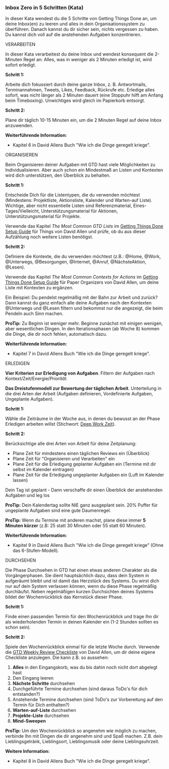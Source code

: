 ### Inbox Zero in 5 Schritten (Kata)

In dieser Kata wendest du die 5 Schritte von Getting Things Done an, um deine Inbox(en) zu leeren und alles in dein Organisationssystem zu überführen. Danach kannst du dir sicher sein, nichts vergessen zu haben. Du kannst dich voll auf die anstehenden Aufgaben konzentrieren.



VERARBEITEN

In dieser Kata verarbeitest du deine Inbox und wendest konsequent die 2-Minuten Regel an: Alles, was in weniger als 2 Minuten erledigt ist, wird sofort erledigt.

**Schritt 1:**

Arbeite dich fokussiert durch deine ganze Inbox, z. B. Antwortmails, Terminannahmen, Tweets, Likes, Feedback, Rückrufe etc. Erledige alles sofort, was nicht länger als 2 Minuten dauert (eine Stoppuhr hilft am Anfang beim Timeboxing). Unwichtiges wird gleich im Papierkorb entsorgt.

**Schritt 2:**

Plane dir täglich 10-15 Minuten ein, um die 2 Minuten Regel auf deine Inbox anzuwenden.

**Weiterführende Information:**

* Kapitel 6 in David Allens Buch "Wie ich die Dinge geregelt kriege".



ORGANISIEREN

Beim Organisieren deiner Aufgaben mit GTD hast viele Möglichkeiten zu Individualisieren. Aber auch schon ein Mindestmaß an Listen und Kontexten wird dich unterstützen, den Überblick zu behalten.



**Schritt 1:**

Entscheide Dich für die Listentypen, die du verwenden möchtest (Mindestens: Projektliste, Aktionsliste, Kalender und Warten-auf Liste). Wichtige, aber nicht essentielle Listen sind Referenzmaterial, Eines-Tages/Vielleicht, Unterstützungsmaterial für Aktionen, Unterstützungsmaterial für Projekte.

Verwende das Kapitel *The Most Common GTD Lists* im [Getting Things Done Setup Guide](https://gettingthingsdone.com/wp-content/uploads/2020/12/GTD_Microsoft_To_Do_LTR_sample.pdf) für Things von David Allen und prüfe, ob du aus dieser Aufzählung noch weitere Listen benötigst.

**Schritt 2:**

Definiere die Kontexte, die du verwenden möchtest (z.B.: @Home, @Work, @Unterwegs, @Besorgungen, @Internet, @Anruf, @NächsteAktion, @Lesen).

Verwende das Kapitel *The Most Common Contexts for Actions* im [Getting Things Done Setup Guide](https://gettingthingsdone.com/wp-content/uploads/2019/08/GT_Paper_Organizers_SAMPLE.pdf) für Paper Organizers von David Allen, um deine Liste mit Kontexten zu ergänzen.

Ein Beispiel: Du pendelst regelmäßig mit der Bahn zur Arbeit und zurück? Dann kannst du ganz einfach alle deine Aufgaben nach den Kontexten @Unterwegs und @Lesen filtern und bekommst nur die angezeigt, die beim Pendeln auch Sinn machen. 

**ProTip:** Zu Beginn ist weniger mehr. Beginne zunächst mit einigen wenigen, aber wesentlichen Dingen. In den Iterationsphasen (ab Woche 8) kommen die Dinge, die dir noch fehlen, automatisch dazu. 

**Weiterführende Information:**

* Kapitel 7 in David Allens Buch "Wie ich die Dinge geregelt kriege".



ERLEDIGEN

**Vier Kriterien zur Erledigung von Aufgaben**. Filtern der Aufgaben nach Kontext/Zeit/Energie/*Priorität*.

**Das Dreistufenmodell zur Bewertung der täglichen Arbeit**. Unterteilung in die drei Arten der Arbeit (Aufgaben definieren, Vordefinierte Aufgaben, Ungeplante Aufgaben).

**Schritt 1:**

Wähle die Zeiträume in der Woche aus, in denen du bewusst an der Phase Erledigen arbeiten willst (Stichwort: [Deep Work Zeit](https://www.zeit.de/arbeit/2017-12/deep-work-konzentration-arbeitskultur)).

**Schritt 2:**

Berücksichtige alle drei Arten von Arbeit für deine Zeitplanung:

- Plane Zeit für mindestens einen täglichen Reviews ein (Überblick)
- Plane Zeit für "Organisieren und Verarbeiten" ein 
- Plane Zeit für die Erledigung geplanter Aufgaben ein (Termine mit dir selbst im Kalender eintragen)
- Plane Zeit für die Erledigung ungeplanter Aufgaben ein (Luft im Kalender lassen)

Dein Tag ist geplant - Dann verschaffe dir einen Überblick der anstehenden Aufgaben und leg los

**ProTip:** Dein Kalendertag sollte NIE ganz ausgeplant sein. 20% Puffer für ungeplante Aufgaben sind eine gute Daumenregel.

**ProTip:** Wenn du Termine mit anderen machst, plane diese immer **5 Minuten kürzer** (z.B: 25 statt 30 Minuten oder 55 statt 60 Minuten).

**Weiterführende Information:**

* Kapitel 9 in David Allens Buch "Wie ich die Dinge geregelt kriege" (Ohne das 6-Stufen-Modell).



DURCHSEHEN

Die Phase Durchsehen in GTD hat einen etwas anderen Charakter als die Vorgängerphasen. Sie dient hauptsächlich dazu, dass dein System in aufgeräumt bleibt und ist damit das Herzstück des Systems. Du wirst dich nur auf dein System verlassen können, wenn du diese Phase regelmäßig durchläufst. Neben regelmäßigen kurzen Durchsichten deines Systems bildet der Wochenrückblick das Kernstück dieser Phase.

**Schritt 1:**

Finde einen passenden Termin für den Wochenrückblick und trage Ihn dir als wiederholenden Termin in deinen Kalender ein (1-2 Stunden sollten es schon sein).

**Schritt 2:**

Spiele den Wochenrückblick einmal für die letzte Woche durch. Verwende die [GTD Weekly Review Checkliste](https://gettingthingsdone.com/wp-content/uploads/2014/10/Weekly_Review_Checklist.pdf) von David Allen, um dir deine eigene Checkliste anzulegen. Die kann z.B. so aussehen:

1. **Alles** in den Eingangskorb, was du bis dahin noch nicht dort abgelegt hast 
2. Den Eingang leeren
3. **Nächste Schritte** durchsehen
4. Durchgeführte Termine durchsehen (sind daraus ToDo's für dich entstanden?)
5. Anstehende Termine durchsehen (sind ToDo's zur Vorbereitung auf den Termin für Dich enthalten?)
6. **Warten-auf-Liste** durchsehen
7. **Projekte-Liste** durchsehen
8. **Mind-Sweepen**

**ProTip:** Um den Wochenrückblick so angenehm wie möglich zu machen, verbinde Ihn mit Dingen die dir angenehm sind und Spaß machen. Z.B. dein Lieblingsgetränk, Lieblingsort, Lieblingsmusik oder deine Lieblingsuhrzeit.

**Weitere Information:**

* Kapitel 8 in David Allens Buch "Wie ich die Dinge geregelt kriege".
